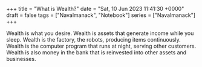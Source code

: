 +++ 
title = "What is Wealth?" 
date = "Sat, 10 Jun 2023 11:41:30 +0000" 
draft = false 
tags = ["Navalmanack", "Notebook"] 
series = ["Navalmanack"] 
+++

Wealth is what you desire. Wealth is assets that generate income while you sleep. Wealth is the factory, the robots, producing items continuously. Wealth is the computer program that runs at night, serving other customers. Wealth is also money in the bank that is reinvested into other assets and businesses.